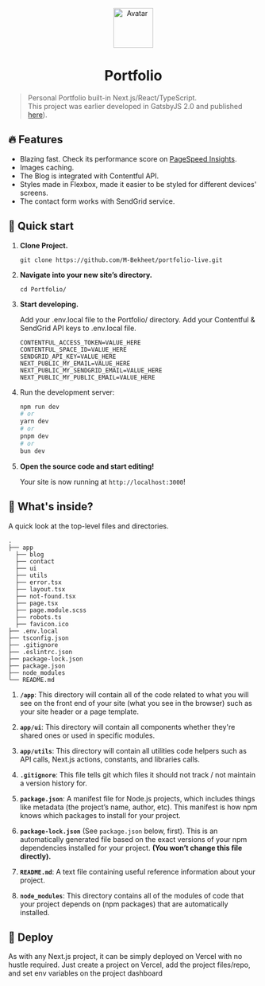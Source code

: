 <p align="center">
  <a href="https://www.web-dev.works">
    <img alt="Avatar" src="https://bekheet.vercel.app/_next/image?url=%2Fimages%2Favatar.png&w=3840&q=75" width="80" />
  </a>
</p>
<h1 align="center">
  Portfolio
</h1>

> Personal Portfolio built-in Next.js/React/TypeScript. <br/>This project was earlier developed in GatsbyJS 2.0 and published [here](https://github.com/M-Bekheet/Portfolio)).

## 🔥 Features

- Blazing fast. Check its performance score on [PageSpeed Insights](https://pagespeed.web.dev/analysis/https-bekheet-vercel-app/nr30jsmr7t?form_factor=desktop).
- Images caching.
- The Blog is integrated with Contentful API.
- Styles made in Flexbox, made it easier to be styled for different devices' screens.
- The contact form works with SendGrid service.

## 🚀 Quick start

1. **Clone Project.**

   ```shell
   git clone https://github.com/M-Bekheet/portfolio-live.git
   ```

1. **Navigate into your new site’s directory.**

   ```shell
   cd Portfolio/
   ```

1. **Start developing.**

   Add your .env.local file to the Portfolio/ directory.
   Add your Contentful & SendGrid API keys to .env.local file.

   ```shell
   CONTENTFUL_ACCESS_TOKEN=VALUE_HERE
   CONTENTFUL_SPACE_ID=VALUE_HERE
   SENDGRID_API_KEY=VALUE_HERE
   NEXT_PUBLIC_MY_EMAIL=VALUE_HERE
   NEXT_PUBLIC_MY_SENDGRID_EMAIL=VALUE_HERE
   NEXT_PUBLIC_MY_PUBLIC_EMAIL=VALUE_HERE
   ```

1. Run the development server:

   ```bash
   npm run dev
   # or
   yarn dev
   # or
   pnpm dev
   # or
   bun dev
   ```

1. **Open the source code and start editing!**

   Your site is now running at `http://localhost:3000`!

## 🧐 What's inside?

A quick look at the top-level files and directories.

    .
    ├── app
      ├── blog
      ├── contact
      ├── ui
      ├── utils
      ├── error.tsx
      ├── layout.tsx
      ├── not-found.tsx
      ├── page.tsx
      ├── page.module.scss
      ├── robots.ts
      ├── favicon.ico
    ├── .env.local
    ├── tsconfig.json
    ├── .gitignore
    ├── .eslintrc.json
    ├── package-lock.json
    ├── package.json
    ├── node_modules
    └── README.md

1. **`/app`**: This directory will contain all of the code related to what you will see on the front end of your site (what you see in the browser) such as your site header or a page template.

2. **`app/ui`**: This directory will contain all components whether they're shared ones or used in specific modules.

3. **`app/utils`**: This directory will contain all utilities code helpers such as API calls, Next.js actions, constants, and libraries calls.

4. **`.gitignore`**: This file tells git which files it should not track / not maintain a version history for.

5. **`package.json`**: A manifest file for Node.js projects, which includes things like metadata (the project’s name, author, etc). This manifest is how npm knows which packages to install for your project.

6. **`package-lock.json`** (See `package.json` below, first). This is an automatically generated file based on the exact versions of your npm dependencies installed for your project. **(You won’t change this file directly).**

7. **`README.md`**: A text file containing useful reference information about your project.

8. **`node_modules`**: This directory contains all of the modules of code that your project depends on (npm packages) that are automatically installed.

## 💫 Deploy

As with any Next.js project, it can be simply deployed on Vercel with no hustle required. Just create a project on Vercel, add the project files/repo, and set env variables on the project dashboard
